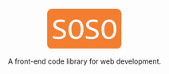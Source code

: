 <p align="center">
  
  <a href="#">
    <img src="assets/img/soso-logo.png">
  </a>
  
  <p align="center">
    A front-end code library for web development.
  <p>

</p>